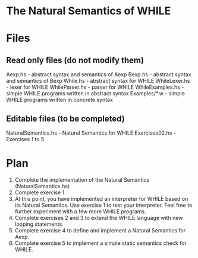 # The Natural Semantics of WHILE

# Files

## Read only files (do not modify them)

Aexp.hs          - abstract syntax and semantics of Aexp
Bexp.hs          - abstract syntax and semantics of Bexp
While.hs         - abstract syntax for WHILE
WhileLexer.hs    - lexer for WHILE
WhileParser.hs   - parser for WHILE
WhileExamples.hs - simple WHILE programs written in abstract syntax
Examples/*.w     - simple WHILE programs written in concrete syntax

## Editable files (to be completed)

NaturalSemantics.hs - Natural Semantics for WHILE
Exercises02.hs      - Exercises 1 to 5

# Plan

1. Complete the implementation of the Natural Semantics (NaturalSemantics.hs)
2. Complete exercise 1
3. At this point, you have implemented an interpreter for WHILE based on its
   Natural Semantics. Use exercise 1 to test your interpreter. Feel free to
   further experiment with a few more WHILE programs.
4. Complete exercises 2 and 3 to extend the WHILE language with new looping
   statements.
5. Complete exercise 4 to define and implement a Natural Semantics for Aexp.
6. Complete exercise 5 to implement a simple static semantics check for WHILE.

